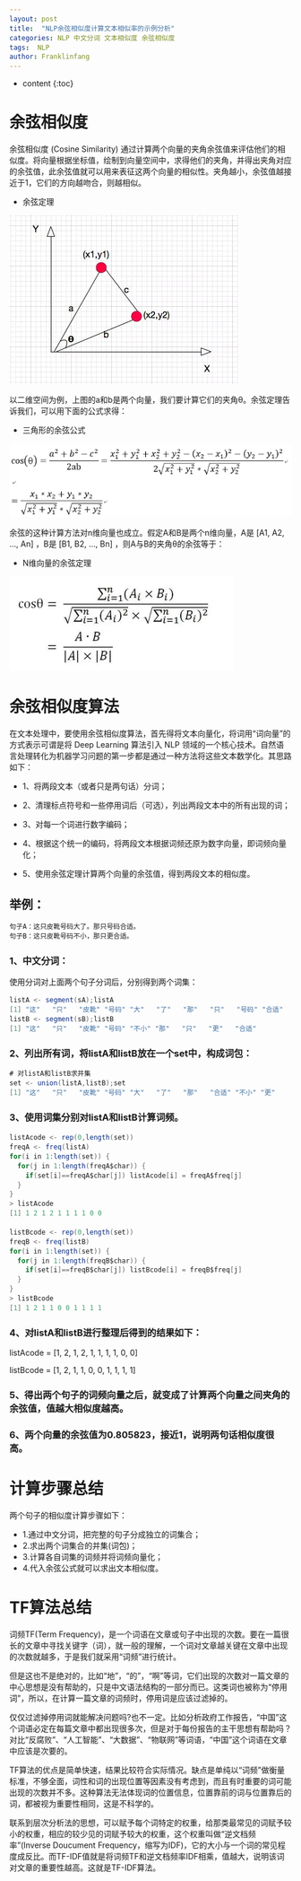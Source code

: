 ```yaml
---
layout: post
title:  "NLP余弦相似度计算文本相似率的示例分析"
categories: NLP 中文分词 文本相似度 余弦相似度
tags:  NLP
author: Franklinfang
---
```


* content
{:toc}

# 余弦相似度

余弦相似度 (Cosine Similarity) 通过计算两个向量的夹角余弦值来评估他们的相似度。将向量根据坐标值，绘制到向量空间中，求得他们的夹角，并得出夹角对应的余弦值，此余弦值就可以用来表征这两个向量的相似性。夹角越小，余弦值越接近于1，它们的方向越吻合，则越相似。

- 余弦定理

![image](https://github.com/frankdevhub/frankdevhub.github.io/blob/master/_posts/2022/2022-06/20267488-8c050a854764cb75.jpg)

以二维空间为例，上图的a和b是两个向量，我们要计算它们的夹角θ。余弦定理告诉我们，可以用下面的公式求得：

- 三角形的余弦公式

![image](https://github.com/frankdevhub/frankdevhub.github.io/blob/master/_posts/2022/2022-06/20267488-9f823d91cf6090ad.jpg)

余弦的这种计算方法对n维向量也成立。假定A和B是两个n维向量，A是 [A1, A2, …, An] ，B是 [B1, B2, …, Bn] ，则A与B的夹角θ的余弦等于：

- N维向量的余弦定理

![image](https://github.com/frankdevhub/frankdevhub.github.io/blob/master/_posts/2022/2022-06/20267488-ef9a62890a92b969.jpg)








# 余弦相似度算法

在文本处理中，要使用余弦相似度算法，首先得将文本向量化，将词用“词向量”的方式表示可谓是将 Deep Learning 算法引入 NLP 领域的一个核心技术。自然语言处理转化为机器学习问题的第一步都是通过一种方法将这些文本数学化。其思路如下：

- 1、将两段文本（或者只是两句话）分词；

- 2、清理标点符号和一些停用词后（可选），列出两段文本中的所有出现的词；

- 3、对每一个词进行数字编码；

- 4、根据这个统一的编码，将两段文本根据词频还原为数字向量，即词频向量化；

- 5、使用余弦定理计算两个向量的余弦值，得到两段文本的相似度。

## 举例：

``` java
句子A：这只皮靴号码大了。那只号码合适。
句子B：这只皮靴号码不小，那只更合适。
```

### 1、中文分词：
使用分词对上面两个句子分词后，分别得到两个词集：

``` java
listA <- segment(sA);listA
[1] "这"   "只"   "皮靴" "号码" "大"   "了"   "那"   "只"   "号码" "合适"
listB <- segment(sB);listB
[1] "这"   "只"   "皮靴" "号码" "不小" "那"   "只"   "更"   "合适"
```

### 2、列出所有词，将listA和listB放在一个set中，构成词包：

```java
# 对listA和listB求并集
set <- union(listA,listB);set
[1] "这"   "只"   "皮靴" "号码" "大"   "了"   "那"   "合适" "不小" "更"
```

### 3、使用词集分别对listA和listB计算词频。

``` java
listAcode <- rep(0,length(set))
freqA <- freq(listA)
for(i in 1:length(set)) {
  for(j in 1:length(freqA$char)) {
    if(set[i]==freqA$char[j]) listAcode[i] = freqA$freq[j]
  }
}
> listAcode
[1] 1 2 1 2 1 1 1 1 0 0

listBcode <- rep(0,length(set))
freqB <- freq(listB)
for(i in 1:length(set)) {
  for(j in 1:length(freqB$char)) {
    if(set[i]==freqB$char[j]) listBcode[i] = freqB$freq[j]
  }
}
> listBcode
[1] 1 2 1 1 0 0 1 1 1 1
```
### 4、对listA和listB进行整理后得到的结果如下：
listAcode = [1, 2, 1, 2, 1, 1, 1, 1, 0, 0]

listBcode = [1, 2, 1, 1, 0, 0, 1, 1, 1, 1]

### 5、得出两个句子的词频向量之后，就变成了计算两个向量之间夹角的余弦值，值越大相似度越高。


### 6、两个向量的余弦值为0.805823，接近1，说明两句话相似度很高。

# 计算步骤总结

两个句子的相似度计算步骤如下：
- 1.通过中文分词，把完整的句子分成独立的词集合；
- 2.求出两个词集合的并集(词包)；
- 3.计算各自词集的词频并将词频向量化；
- 4.代入余弦公式就可以求出文本相似度。

# TF算法总结

词频TF(Term Frequency)，是一个词语在文章或句子中出现的次数。要在一篇很长的文章中寻找关键字（词），就一般的理解，一个词对文章越关键在文章中出现的次数就越多，于是我们就采用“词频”进行统计。

但是这也不是绝对的，比如“地”，“的”，“啊”等词，它们出现的次数对一篇文章的中心思想是没有帮助的，只是中文语法结构的一部分而已。这类词也被称为“停用词”，所以，在计算一篇文章的词频时，停用词是应该过滤掉的。

仅仅过滤掉停用词就能解决问题吗?也不一定。比如分析政府工作报告，“中国”这个词语必定在每篇文章中都出现很多次，但是对于每份报告的主干思想有帮助吗？对比“反腐败”、“人工智能”、“大数据”、“物联网”等词语，“中国”这个词语在文章中应该是次要的。

TF算法的优点是简单快速，结果比较符合实际情况。缺点是单纯以“词频”做衡量标准，不够全面，词性和词的出现位置等因素没有考虑到，而且有时重要的词可能出现的次数并不多。这种算法无法体现词的位置信息，位置靠前的词与位置靠后的词，都被视为重要性相同，这是不科学的。

联系到层次分析法的思想，可以赋予每个词特定的权重，给那类最常见的词赋予较小的权重，相应的较少见的词赋予较大的权重，这个权重叫做“逆文档频率”(Inverse Doucument Frequency，缩写为IDF)，它的大小与一个词的常见程度成反比。而TF-IDF值就是将词频TF和逆文档频率IDF相乘，值越大，说明该词对文章的重要性越高。这就是TF-IDF算法。
